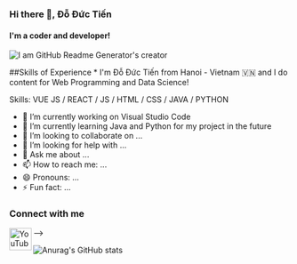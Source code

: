 ### Hi there 👋, Đỗ Đức Tiến
#### I'm a coder and developer!
![I am GitHub Readme Generator's creator](https://arturssmirnovs.github.io/github-profile-readme-generator/images/banner.png)

##Skills of Experience 
* 
I'm Đỗ Đức Tiến from Hanoi - Vietnam 🇻🇳 and I do content for Web Programming and Data Science!

Skills: VUE JS / REACT / JS / HTML / CSS / JAVA / PYTHON

- 🔭 I’m currently working on Visual Studio Code
- 🌱 I’m currently learning Java and Python for my project in the future
- 👯 I’m looking to collaborate on ...
- 🤔 I’m looking for help with ...
- 💬 Ask me about ...
- 📫 How to reach me: ...
- 😄 Pronouns: ...
- ⚡ Fun fact: ...

### Connect with me
<img align="left" alt="YouTube" width="40px" src="https://user-images.githubusercontent.com/73741677/168469494-241016c1-5a9a-44f2-9101-a58d878f3f31.png"/>
-->

![Anurag's GitHub stats](https://github-readme-stats.vercel.app/api?username=outlook1227&show_icons=true&theme=dark)
